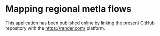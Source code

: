 # Mapping regional metla flows

This application has been published online by linking the present GitHub repository with the https://render.com/ platform.

